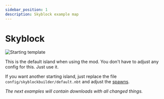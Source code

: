 ```yaml
---
sidebar_position: 1
description: Skyblock example map
---
```


# Skyblock
![Starting template](/img/projects/skyblock-builder/examples/skyblock/start_template.png)

This is the default island when using the mod. You don't have to adjust any config for this. Just use it.

If you want another starting island, just replace the file `config/skyblockbuilder/default.nbt` and adjust
the [spawns](../packdev/packdev.md#possible-spawns).

_The next examples will contain downloads with all changed things._